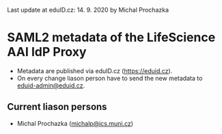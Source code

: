 Last update at eduID.cz: 14. 9. 2020 by Michal Prochazka

# SAML2 metadata of the LifeScience AAI IdP Proxy

* Metadata are published via eduID.cz (https://eduid.cz). 
* On every change liason person have to send the new metadata to eduid-admin@eduid.cz.

## Current liason persons

* Michal Prochazka (michalp@ics.muni.cz)
